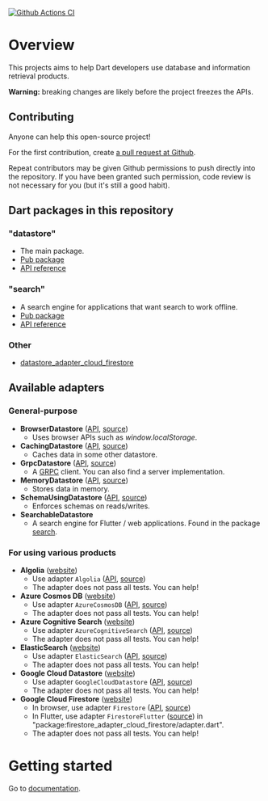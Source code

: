 [![Github Actions CI](https://github.com/terrier989/datastore/workflows/Dart%20CI/badge.svg)](https://github.com/terrier989/datastore/actions?query=workflow%3A%22Dart+CI%22)

# Overview
This projects aims to help Dart developers use database and information retrieval products.

__Warning:__ breaking changes are likely before the project freezes the APIs.

## Contributing
Anyone can help this open-source project!

For the first contribution, create [a pull request at Github](https://github.com/terrier989/datastore).

Repeat contributors may be given Github permissions to push directly into the repository. If you
have been granted such permission, code review is not necessary for you (but it's still a good
habit).

## Dart packages in this repository
### "datastore"
  * The main package.
  * [Pub package](https://pub.dev/packages/datastore)
  * [API reference](https://pub.dev/documentation/datastore/latest/)

### "search"
  * A search engine for applications that want search to work offline.
  * [Pub package](https://pub.dev/packages/search)
  * [API reference](https://pub.dev/documentation/search/latest/)

### Other
  * [datastore_adapter_cloud_firestore](packages/datastore_adapter_cloud_firestore)

## Available adapters
### General-purpose
  * __BrowserDatastore__ ([API](https://pub.dev/documentation/datastore/latest/datastore.adapters/BrowserDatastore-class.html), [source](https://github.com/terrier989/datastore/tree/master/packages/datastore/lib/src/adapters/browser_datastore.dart))
    * Uses browser APIs such as _window.localStorage_.
  * __CachingDatastore__ ([API](https://pub.dev/documentation/datastore/latest/datastore.adapters/CachingDatastore-class.html), [source](https://github.com/terrier989/datastore/tree/master/packages/datastore/lib/src/adapters/caching_datastore.dart))
    * Caches data in some other datastore.
  * __GrpcDatastore__ ([API](https://pub.dev/documentation/datastore/latest/datastore.adapters/GrpcDatastore-class.html), [source](https://github.com/terrier989/datastore/tree/master/packages/datastore/lib/src/adapters/grpc_datastore.dart))
    * A [GRPC](https://grpc.io) client. You can also find a server implementation.
  * __MemoryDatastore__ ([API](https://pub.dev/documentation/datastore/latest/datastore.adapters/MemoryDatastore-class.html), [source](https://github.com/terrier989/datastore/tree/master/packages/datastore/lib/src/adapters/memory_datastore.dart))
    * Stores data in memory.
  * __SchemaUsingDatastore__ ([API](https://pub.dev/documentation/datastore/latest/datastore.adapters/SchemaUsingDatastore-class.html), [source](https://github.com/terrier989/datastore/tree/master/packages/datastore/lib/src/adapters/schema_using_datastore.dart))
    * Enforces schemas on reads/writes.
  * __SearchableDatastore__
    * A search engine for Flutter / web applications. Found in the package [search](https://pub.dev/packages/search).

### For using various products
  * __Algolia__ ([website](https://www.algolia.com))
    * Use adapter `Algolia` ([API](https://pub.dev/documentation/datastore/latest/datastore.adapters/Algolia-class.html), [source](https://github.com/terrier989/datastore/tree/master/packages/datastore/lib/src/adapters/algolia.dart))
    * The adapter does not pass all tests. You can help!
  * __Azure Cosmos DB__ ([website](https://docs.microsoft.com/en-us/azure/cosmos-db/introduction))
    * Use adapter `AzureCosmosDB` ([API](https://pub.dev/documentation/datastore/latest/datastore.adapters/AzureCosmosDB-class.html), [source](https://github.com/terrier989/datastore/tree/master/packages/datastore/lib/src/adapters/azure_cosmos_db.dart))
    * The adapter does not pass all tests. You can help!
  * __Azure Cognitive Search__ ([website](https://azure.microsoft.com/en-us/services/search))
    * Use adapter `AzureCognitiveSearch` ([API](https://pub.dev/documentation/datastore/latest/datastore.adapters/AzureCognitiveSearch-class.html), [source](https://github.com/terrier989/datastore/tree/master/packages/datastore/lib/src/adapters/azure_cognitive_search.dart))
    * The adapter does not pass all tests. You can help!
  * __ElasticSearch__ ([website](https://www.elastic.co))
    * Use adapter `ElasticSearch` ([API](https://pub.dev/documentation/datastore/latest/datastore.adapters/ElasticSearch-class.html), [source](https://github.com/terrier989/datastore/tree/master/packages/datastore/lib/src/adapters/elastic_search.dart))
    * The adapter does not pass all tests. You can help!
  * __Google Cloud Datastore__ ([website](https://cloud.google.com/datastore))
    * Use adapter `GoogleCloudDatastore` ([API](https://pub.dev/documentation/datastore/latest/datastore.adapters/GoogleCloudDatastore-class.html), [source](https://github.com/terrier989/datastore/tree/master/packages/datastore/lib/src/adapters/google_cloud_datastore.dart))
    * The adapter does not pass all tests. You can help!
  * __Google Cloud Firestore__ ([website](https://firebase.google.com/docs/firestore))
    * In browser, use adapter `Firestore` ([API](https://pub.dev/documentation/datastore/latest/datastore.adapters/Firestore-class.html), [source](https://github.com/terrier989/datastore/tree/master/packages/datastore/lib/src/adapters/google_cloud_firestore_impl_browser.dart))
    * In Flutter, use adapter `FirestoreFlutter` ([source](https://github.com/terrier989/datastore/tree/master/packages/datastore_adapter_cloud_firestore/lib/adapter.dart)) in "package:firestore_adapter_cloud_firestore/adapter.dart".
    * The adapter does not pass all tests. You can help!

# Getting started
Go to [documentation](packages/datastore).